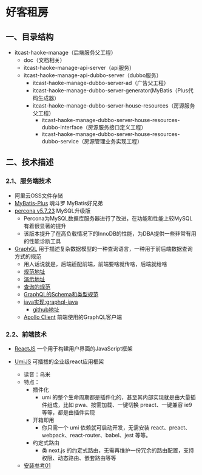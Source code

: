 # 好客租房

## 一、目录结构

* itcast-haoke-manage（后端服务父工程）
  * doc（文档相关）
  * itcast-haoke-manage-api-server（api服务）
  * itcast-haoke-manage-api-dubbo-server（dubbo服务）
    * itcast-haoke-manage-dubbo-server-ad（广告父工程）
    * itcast-haoke-manage-dubbo-server-generator(MyBatis（Plus代码生成器）
    * itcast-haoke-manage-dubbo-server-house-resources（房源服务父工程）
      * itcast-haoke-manage-dubbo-server-house-resources-dubbo-interface（房源服务接口定义工程）
      * itcast-haoke-manage-dubbo-server-house-resources-dubbo-service（房源管理业务实现工程）



## 二、技术描述

### 2.1、服务端技术

* 阿里云OSS文件存储
* [MyBatis-Plus](https://baomidou.com/) 魂斗罗 MyBatis好兄弟
* [percona v5.7.23](https://www.percona.com/software/mysql-database) MySQL升级版
  * Percona为MySQL数据库服务器进行了改进，在功能和性能上较MySQL有着很显著的提升
  * 该版本提升了在高负载情况下的InnoDB的性能，为DBA提供一些非常有用的性能诊断工具
* [GraphQL](https://graphql.cn/) 用于描述复杂数据模型的一种查询语言，一种用于前后端数据查询方式的规范
  * 用人话说就是，后端适配前端，前端要啥就传啥，后端就给啥
  * [规范地址](https://spec.graphql.cn/)
  * [演示地址](http://graphql.cn/learn/schema/#type-system)
  * [查询的规范](https://graphql.cn/learn/queries/)
  * [GraphQL的Schema和类型规范](https://graphql.cn/learn/schema/)
  * [java实现:graphql-java](https://www.graphql-java.com/)
    * [github地址](https://github.com/graphql-java/graphql-java)
  * [Apollo Client](https://www.apollographql.com/docs/react/get-started/) 前端使用的GraphQL客户端

### 2.2、前端技术

* [ReactJS](https://reactjs.org/) 一个用于构建用户界面的JavaScript框架

* [UmiJS](https://umijs.org/zh/) 可插拔的企业级react应用框架
  * 读音：乌米 
  * 特点：
    * 插件化
      * umi 的整个生命周期都是插件化的，甚至其内部实现就是由大量插件组成，比如 pwa、按需加载、一键切换 preact、一键兼容 ie9 等等，都是由插件实现
    * 开箱即用
      * 你只需一个 umi 依赖就可启动开发，无需安装 react、preact、webpack、react-router、babel、jest 等等。
    * 约定式路由
      * 类 next.js 的约定式路由，无需再维护一份冗余的路由配置，支持权限、动态路由、嵌套路由等等
  * [安装参考01](https://note.youdao.com/s/ChmmULc)
